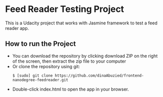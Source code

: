 # Feed Reader Testing Project
This is a Udacity project that works with Jasmine framework to test a feed reader app.

## How to run the Project
* You can download the repository by clicking download ZIP on the right of the screen, then extract the zip file to your computer
* Or clone the repository using git:
    ```
    $ [sudo] git clone https://github.com/dinaAbuzied/frontend-nanodegree-feedreader.git
    ```
 * Double-click index.html to open the app in your browser.